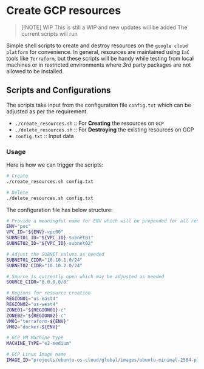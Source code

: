 # Create GCP resources

>[!NOTE] WIP
> This is still a WIP and new updates will be added
> The current scripts will run

Simple shell scripts to create and destroy resources on the `google cloud platform` for convenience.
In general, resources are maintained using `IaC` tools like `Terraform`, but these scripts will be handy while testing from local machines or in restricted environments where *3rd* party packages are not allowed to be installed.

## Scripts and Configurations
The scripts take input from the configuration file `config.txt` which can be adjusted as per the requirement.

+ `./create_resources.sh` :: For **Creating** the resources on `GCP`
+ `./delete_resources.sh` :: For **Destroying** the existing resources on GCP
+ `config.txt` :: Input data

### Usage
Here is how we can trigger the scripts:

```bash
# Create
./create_resources.sh config.txt

# Delete
./delete_resources.sh config.txt
```

The configuration file has below structure:
```sh
# Provide a meaningful name for ENV which will be prepended for all resources
ENV="poc"
VPC_ID="${ENV}-vpc00"
SUBNET01_ID="${VPC_ID}-subnet01"
SUBNET02_ID="${VPC_ID}-subnet02"

# Adjust the SUBNET values as needed
SUBNET01_CIDR="10.10.1.0/24"
SUBNET02_CIDR="10.10.2.0/24"

# Source is currently open which may be adjusted as needed
SOURCE_CIDR="0.0.0.0/0"

# Regions for resource creation
REGION01="us-east4"
REGION02="us-west4"
ZONE01="${REGION01}-c"
ZONE02="${REGION02}-c"
VM01="terraform-${ENV}"
VM02="docker-${ENV}"

# GCP VM Machine type
MACHINE_TYPE="e2-medium"

# GCP Linux Image name
IMAGE_ID="projects/ubuntu-os-cloud/global/images/ubuntu-minimal-2504-plucky-amd64-v20250430"
```
